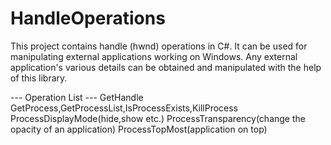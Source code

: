 # HandleOperations
This project contains handle (hwnd) operations in C#. It can be used for manipulating external applications working on Windows. 
Any external application's various details can be obtained and manipulated with the help of this library.

--- Operation List ---
GetHandle
GetProcess,GetProcessList,IsProcessExists,KillProcess
ProcessDisplayMode(hide,show etc.)
ProcessTransparency(change the opacity of an application)
ProcessTopMost(application on top)
